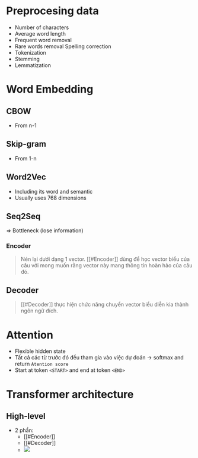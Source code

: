 # Preprocesing data
- Number of characters
- Average word length 
- Frequent word removal
- Rare words removal Spelling correction 
- Tokenization 
- Stemming 
- Lemmatization 
# Word Embedding
## CBOW
- From n-1
## Skip-gram
- From 1-n
## Word2Vec
- Including its word and semantic
- Usually uses 768 dimensions
## Seq2Seq
$\Rightarrow$ Bottleneck (lose information)
### Encoder 
> Nén lại dưới dạng 1 vector. [[#Encoder]] dùng để học vector biểu của câu với mong muốn rằng vector này mang thông tin hoàn hảo của câu đó.
## Decoder
> [[#Decoder]] thực hiện chức năng chuyển vector biểu diễn kia thành ngôn ngữ đích.
# Attention 
- Flexible hidden state
- Tất cả các từ trước đó đều tham gia vào việc dự đoán $\rightarrow$ softmax and return `Atention score`
- Start at token `<START>` and end at token `<END>`
# Transformer architecture
## High-level 
- 2 phần:
	- [[#Encoder]]
	- [[#Decoder]]
	- ![](https://i.imgur.com/GNQ8zTw.png)